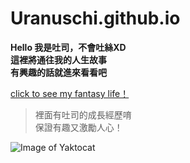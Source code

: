 # Uranuschi.github.io
**Hello 我是吐司，不會吐絲XD  
這裡將通往我的人生故事  
有興趣的話就進來看看吧**
  
[click to see my fantasy life！](https://uranuschi.github.io/)
  
>裡面有吐司的成長經歷唷  
>保證有趣又激勵人心！

![Image of Yaktocat](https://lh3.googleusercontent.com/proxy/1VMOXZ_bWe0ybmZZAtfOJeqcfncICAaZ7rdNP7OSx8TDs9qA9vZE0Ev7DoZkTbtogR4AAYuvT_8shXGyv5jZQ4LDVPapuFKdvrqXUXvZZJOAKd3ZyA)
